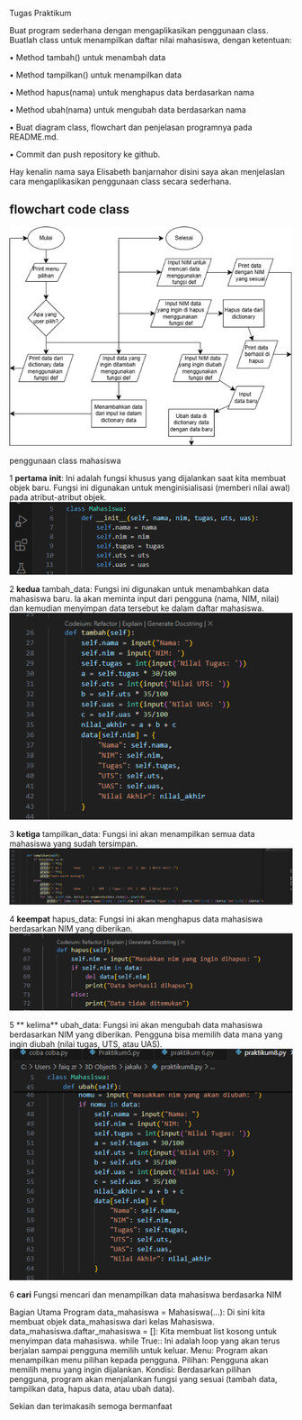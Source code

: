 Tugas Praktikum

Buat program sederhana dengan mengaplikasikan penggunaan class. Buatlah class untuk menampilkan daftar nilai mahasiswa, dengan ketentuan:

• Method tambah() untuk menambah data

• Method tampilkan() untuk menampilkan data

• Method hapus(nama) untuk menghapus data berdasarkan nama

• Method ubah(nama) untuk mengubah data berdasarkan nama

• Buat diagram class, flowchart dan penjelasan programnya pada README.md.

• Commit dan push repository ke github.

Hay kenalin nama saya Elisabeth banjarnahor disini saya akan menjelaslan cara mengaplikasikan penggunaan class secara sederhana. 


## flowchart code class ##
![](https://github.com/Elisabethbanjarnahor/Praktikum-ke-8/blob/9e3da96ddb4132291e59a756a31566070e488e58/flowchart.jpg)



penggunaan class mahasiswa

1 **pertama**
__init__: Ini adalah fungsi khusus yang dijalankan saat kita membuat objek baru. Fungsi ini digunakan untuk menginisialisasi (memberi nilai awal) pada atribut-atribut objek.
![](https://github.com/Elisabethbanjarnahor/Praktikum-ke-8/blob/70b13b0773a208e75a42d698cc4a51511f462dd4/393561224-bb33f7eb-67fa-45f7-89b3-d11394820d07.png)


2 **kedua**
tambah_data: Fungsi ini digunakan untuk menambahkan data mahasiswa baru. Ia akan meminta input dari pengguna (nama, NIM, nilai) dan kemudian menyimpan data tersebut ke dalam daftar mahasiswa.
![](https://github.com/Elisabethbanjarnahor/Praktikum-ke-8/blob/28251d09560fbd69b43fd304ea36b917503a5b66/393561751-d3ff80bd-b503-49ca-a7a9-e3b73ef68e10.png)


3 **ketiga**
tampilkan_data: Fungsi ini akan menampilkan semua data mahasiswa yang sudah tersimpan.
![](https://github.com/Elisabethbanjarnahor/Praktikum-ke-8/blob/1b7ff3491b22b521a0a900acfee8cf951f61267b/393561563-ea3fb839-cf15-437c-aaf3-87df4667d21e.png)


4 **keempat**
hapus_data: Fungsi ini akan menghapus data mahasiswa berdasarkan NIM yang diberikan.
![](https://github.com/Elisabethbanjarnahor/Praktikum-ke-8/blob/5a5b7dbba05c526782b2563f0b9aef790d24c025/393561821-5625562f-c942-4655-afa8-820ea4d2f0e1.png)


5 ** kelima**
ubah_data: Fungsi ini akan mengubah data mahasiswa berdasarkan NIM yang diberikan. Pengguna bisa memilih data mana yang ingin diubah (nilai tugas, UTS, atau UAS).
![](https://github.com/Elisabethbanjarnahor/Praktikum-ke-8/blob/f66b6b6e29ba0d9517142533062485d84f8cefa2/393561766-cde4e49a-bed6-4530-9ccf-8d8015f6b36c.png)

6 **cari**
Fungsi mencari dan menampilkan data mahasiswa berdasarka NIM


Bagian Utama Program
data_mahasiswa = Mahasiswa(...): Di sini kita membuat objek data_mahasiswa dari kelas Mahasiswa.
data_mahasiswa.daftar_mahasiswa = []: Kita membuat list kosong untuk menyimpan data mahasiswa.
while True:: Ini adalah loop yang akan terus berjalan sampai pengguna memilih untuk keluar.
Menu: Program akan menampilkan menu pilihan kepada pengguna.
Pilihan: Pengguna akan memilih menu yang ingin dijalankan.
Kondisi: Berdasarkan pilihan pengguna, program akan menjalankan fungsi yang sesuai (tambah data, tampilkan data, hapus data, atau ubah data).

Sekian dan terimakasih semoga bermanfaat
